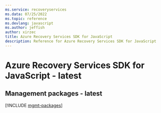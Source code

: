 ```yaml
---
ms.service: recoveryservices
ms.data: 07/25/2022
ms.topic: reference
ms.devlang: javascript
ms.author: jeffish
author: xirzec
title: Azure Recovery Services SDK for JavaScript
description: Reference for Azure Recovery Services SDK for JavaScript
---
```

# Azure Recovery Services SDK for JavaScript - latest

## Management packages - latest
[!INCLUDE [mgmt-packages](recovery-services-mgmt-index.md)]